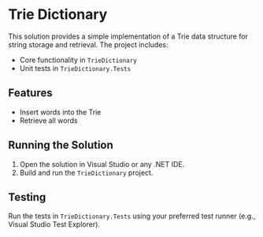 # Trie Dictionary

This solution provides a simple implementation of a Trie data structure for string storage and retrieval. The project includes:
- Core functionality in `TrieDictionary`
- Unit tests in `TrieDictionary.Tests`

## Features
- Insert words into the Trie
- Retrieve all words

## Running the Solution
1. Open the solution in Visual Studio or any .NET IDE.
2. Build and run the `TrieDictionary` project.

## Testing
Run the tests in `TrieDictionary.Tests` using your preferred test runner (e.g., Visual Studio Test Explorer).
